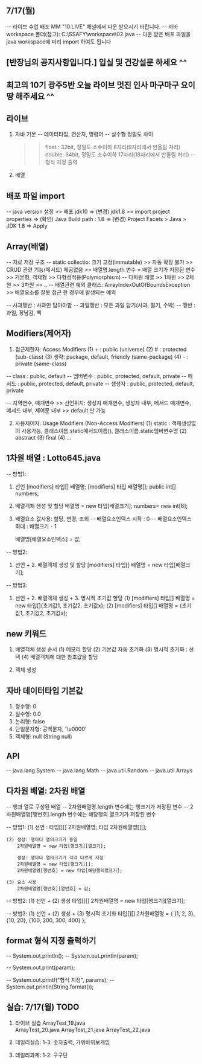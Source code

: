 ## 7/17(월)

-- 라이브 수업 배포 MM "10.LIVE" 채널에서 다운 받으시기 바랍니다.
-- 자바 workspace 폴더(참고): C:\SSAFY\workspace\02.java 
-- 다운 받은 배포 파일을 java workspace에 미리 import 하여도 됩니다

## [반장님의 공지사항입니다.] 입실 및 건강설문 하세요 ^^

## 최고의 10기 광주5반 오늘 라이브 멋진 인사 마구마구 요이땅 해주세요 ^^


## 라이브
1. 자바 기본
-- 데이터타입, 연산자, 명령어
-- 실수형 정밀도 차이
	>> float : 32bit, 정밀도 소수이하 8자리(9자리에서 반올림 처리)
	>> double: 64bit, 정밀도 소수이하 17자리(18자리에서 반올림 처리)
-- 형식 지정 출력
	>> 
	
2. 배열

## 배포 파일 import
-- java version 설정 
	>> 배포 jdk10 => (변경) jdk1.8
	>> import project properties
		=> (확인) Java Build path : 1.8
		=> (변경) Project Facets > Java > JDK 1.8 
		=> Apply
## Array(배열)
-- 자료 저장 구조
-- static collectio: 크기 고정(immutable)
	>> 자동 확장 불가
	>> CRUD 관련 기능(메서드) 제공없음
	>> 배열명.length 변수 = 배열 크기가 저장된 변수
	>> 기본형, 객체형 
	>> 다형성적용(Polymorphism)
-- 다차원 배열
	>> 1차원
	>> 2차원
	>> 3차원
	>> ..
-- 배열관련 예외 클래스: ArrayIndexOutOfBoundsException
	>> 배열요소를 잘못 접근 한 경우에 발생되는 예외
	
-- 사과쟁반 : 사과만 담아야함
-- 과일쟁반 : 모든 과일 담기(사과, 딸기, 수박)
-- 쟁반 : 과일, 장남감, 책 	

## Modifiers(제어자)
1. 접근제한자: Access Modifiers
(1) + : public (universe)
(2) # : protected (sub-class)
(3) 생략: package, default, friendly (same-package)
(4) - : private (same-class)

-- class : public, default
-- 멤버변수 : public, protected, default, private
-- 메서드  : public, protected, default, private
-- 생성자  : public, protected, default, private

-- 지역변수, 매개변수
	>> 선언위치: 생성자 매개변수, 생성자 내부, 메서드 매개변수, 메서드 내부, 제어문 내부
	>> default 만 가능

2. 사용제어자: Usage Modifiers (Non-Access Modifiers)
(1) static : 객체생성없이 사용가능, 클래스이름.static메서드이름(), 클래스이름.static멤버변수명
(2) abstract
(3) final
(4) ...


## 1차원 배열 : Lotto645.java
-- 방법1:
1. 선언
	[modifiers] 타입[] 배열명;
	[modifiers] 타입 배열명[];
	public int[] numbers;
	
2. 배열객체 생성 및 할당
	배열명 = new 타입[배열크기];
	numbers= new int[6];
	
3. 배열요소 값사용: 할당, 변경, 조회
	-- 배열요소인덱스 시작 : 0
	-- 배열요소인덱스 최대 : 배열크기 - 1
	
	배열명[배열요소인덱스] = 값;
	
-- 방법2:
1. 선언 + 2. 배열객체 생성 및 할당
[modifiers] 타입[] 배열명 = new 타입[배열크기];

-- 방법3: 	
1. 선언 + 2. 배열객체 생성  + 3. 명시적 초기값 할당
(1) [modifiers] 타입[] 배열명 = new 타입[]{초기값1, 초기값2, 초기값x};
(2) [modifiers] 타입[] 배열명 = {초기값1, 초기값2, 초기값x};


## new 키워드
1. 배열객체 생성 순서
(1) 메모리 할당
(2) 기본값 자동 초기화
(3) 명시적 초기화 : 선택
(4) 배열객체에 대한 참조값을 할당

2. 객체 생성


## 자바 데이터타입 기본값
1. 정수형: 0
2. 실수형: 0.0
3. 논리형: false
4. 단일문자형: 공백문자, '\u0000'
5. 객체형: null (String null)

## API
-- java.lang.System
-- java.lang.Math
-- java.util.Random
-- java.util.Arrays


## 다차원 배열: 2차원 배열
-- 행과 열로 구성된 배열
-- 2차원배열명.length 변수에는 행크기가 저장된 변수
-- 2차원배열명[행번호].length 변수에는 해당행의 열크기가 저장된 변수

-- 방법1:
	(1) 선언 : 
		타입[][] 2차원배열명;
		타입 2차원배열명[][];
	
	(2) 생성: 행마다 열의크기가 동일
		2차원배열명 = new 타입[행크기][열크기];
		
		생성: 행마다 열의크기가 각각 다르게 지정
		2차원배열명 = new 타입[행크기][];
		2차원배열명[행번호] = new 타입[해당행의열크기];
		
	(3) 요소 사용
		2차원배열명[행번호][열번호] = 값;
		


-- 방법2: (1) 선언 + (2) 생성
	타입[][] 2차원배열명 = new 타입[행크기][열크기];
	
-- 방법3: (1) 선언 + (2) 생성 + (3) 명시적 초기화
	타입[][] 2차원배열명 = { {1, 2, 3}, {10, 20}, {100, 200, 300, 400} };
	
	
## format 형식 지정 출력하기	
-- System.out.println();
-- System.out.println(param);

-- System.out.print(param);

-- System.out.printf("형식 지정", params);
-- System.out.println(String.format());

## 실습: 7/17(월) TODO
1. 라이브 실습
	ArrayTest_19.java	
	ArrayTest_20.java
	ArrayTest_21.java
	ArrayTest_22.java

2. 데일리실습: 1-3: 숫자출력, 가위바위보게임

3. 데일리과제: 1-2: 구구단

